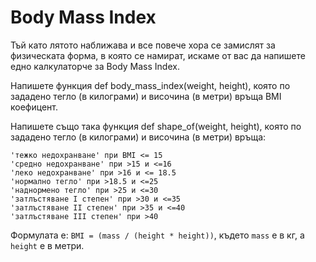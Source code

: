 # Body Mass Index

Тъй като лятото наближава и все повече хора се замислят за физическата форма, в която се намират, искаме от вас да напишете едно калкулаторче за Body Mass Index.

Напишете функция def body_mass_index(weight, height), която по зададено тегло (в килограми) и височина (в метри) връща BMI коефицент.

Напишете също така функция def shape_of(weight, height), която по зададено тегло (в килограми) и височина (в метри) връща:
```
'тежко недохранване' при BMI <= 15
'средно недохранване' при >15 и <=16
'леко недохранване' при >16 и <= 18.5
'нормално тегло' при >18.5 и <=25
'наднормено тегло' при >25 и <=30
'затлъстяване I степен' при >30 и <=35
'затлъстяване II степен' при >35 и <=40
'затлъстяване III степен' при >40
```
Формулата е:
```BMI = (mass / (height * height))```, където ```mass``` е в кг, а ```height``` е в метри.
